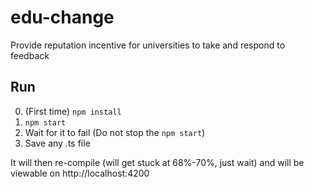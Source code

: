 # edu-change
Provide reputation incentive for universities to take and respond to feedback

## Run
0. (First time) `npm install`
1. `npm start`
2. Wait for it to fail (Do not stop the `npm start`)
2. Save any .ts file

It will then re-compile (will get stuck at 68%-70%, just wait) and will be viewable on http://localhost:4200
